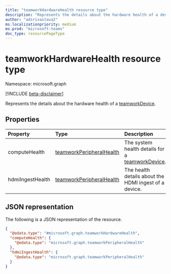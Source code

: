 ```yaml
---
title: "teamworkHardwareHealth resource type"
description: "Represents the details about the hardware health of a device."
author: "adsrivastava2"
ms.localizationpriority: medium
ms.prod: "microsoft-teams"
doc_type: resourcePageType
---
```


# teamworkHardwareHealth resource type

Namespace: microsoft.graph

[!INCLUDE [beta-disclaimer](../../includes/beta-disclaimer.md)]

Represents the details about the hardware health of a [teamworkDevice](../resources/teamworkdevice.md).

## Properties
|Property|Type|Description|
|:---|:---|:---|
|computeHealth|[teamworkPeripheralHealth](../resources/teamworkperipheralhealth.md)|The system health details for a [teamworkDevice](../resources/teamworkdevice.md).|
|hdmiIngestHealth|[teamworkPeripheralHealth](../resources/teamworkperipheralhealth.md)|The health details about the HDMI ingest of a device.|


## JSON representation
The following is a JSON representation of the resource.
<!-- {
  "blockType": "resource",
  "@odata.type": "microsoft.graph.teamworkHardwareHealth"
}
-->
``` json
{
  "@odata.type": "#microsoft.graph.teamworkHardwareHealth",
  "computeHealth": {
    "@odata.type": "microsoft.graph.teamworkPeripheralHealth"
  },
  "hdmiIngestHealth": {
    "@odata.type": "microsoft.graph.teamworkPeripheralHealth"
  }
}
```

